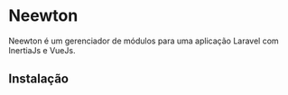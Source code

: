# Neewton

Neewton é um gerenciador de módulos para uma aplicação Laravel
com InertiaJs e VueJs.

## Instalação

